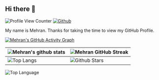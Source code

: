 ## Hi there 👋

![Profile View Counter](https://komarev.com/ghpvc/?username=attarmehran)
[![Github](https://img.shields.io/github/followers/attarmehran?label=Follow&style=social)](https://github.com/attarmehran)


<div size='20px'> My name is Mehran. Thanks for taking the time to view my GitHub Profile. 
</div>

[![Mehran's GitHub Activity Graph](https://activity-graph.herokuapp.com/graph?username=attarmehran&theme=tokyonight)](https://git.io/praveenscience)

| ![Mehran's github stats](https://github-readme-stats.vercel.app/api?username=attarmehran&show_icons=true&theme=tokyonight) | ![Mehran GitHub Streak](https://github-readme-streak-stats.herokuapp.com/?user=attarmehran&theme=tokyonight) |
| --- | --- |
| ![Top Langs](https://github-readme-stats.vercel.app/api/top-langs/?username=attarmehran?tab=repositories&theme=tokyonight) | ![Github Stars](https://github-readme-stats.vercel.app/api?username=attarmehran&show_icons=true&locale=en&count_private=true&hide_rank=true&custom_title=My%20GitHub%20Stats&disable_animations=true&theme=tokyonight) |


![Top Language](https://img.shields.io/github/languages/top/attarmehran?tab=repositories)
